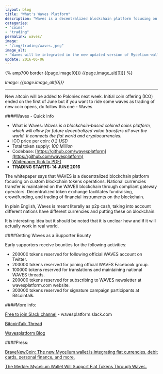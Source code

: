 ```yaml
---
layout: blog
title: "What's Waves Platform"
description: "Waves is a decentralized blockchain platform focusing on custom blockchain tokens operations."
categories:
- "coins"
- "trading"
permalink: waves/
image:
- "/img/trading/waves.jpeg"
image_alt:
- "Waves will be integrated in the new updated version of Mycelium wallet."
update: 2016-06-06
---
```


{% amp700 border {{page.image[0]}} {{page.image_alt[0]}} %}

_Image: {{page.image_alt[0]}}_

________________________

New altcoin will be added to Poloniex next week. Initial coin offering (ICO) ended on the first of June but if you want to ride some waves as trading of new coin opens, do follow this one - Waves.

####Waves - Quick Info

* What is Waves: _Waves is a blockchain-based colored coins platform, which will allow for future decentralized value transfers all over the world. It connects the fiat world and cryptocurrencies._
* ICO price per coin: *0.2 USD*
* Total token supply: *100 Million*
* Codebase: [https://github.com/wavesplatform](https://github.com/wavesplatform)
* [Whitepaper (link to PDF)](http://wavesplatform.com/whitepaper_v0.pdf)
* **TRADING STARTS: 14 JUNE 2016**


The whitepaper says that WAVES is a decentralized blockchain platform focusing on custom blockchain tokens operations. National currencies transfer is maintained on the WAVES blockchain through compliant gateway operators. Decentralized token exchange facilitates fundraising, crowdfunding, and trading of
financial instruments on the blockchain.

In plain English, Waves is meant literally as p2p cash, taking into account different nations have different currencies and putting these on blockchain.

It is interesting idea but it should be noted that it is unclear how and if it will actually work in real world.

####Getting Waves as a Supporter Bounty

Early supporters receive bounties for the following activities:

- 200000 tokens reserved for following official WAVES account on Twitter.
- 200000 tokens reserved for joining official WAVES Facebook group.
- 100000 tokens reserved for translations and maintaining national WAVES threads.
- 200000 tokens  reserved for subscribing to WAVES newsletter at wavesplatform.com website.
- 300000 tokens reserved for signature campaign participants at Bitcointalk.


####More info:

[Free to join Slack channel](http://slack.wavesplatform.com/) - wavesplatform.slack.com

[BitcoinTalk Thread](https://bitcointalk.org/index.php?topic=1387944.0)

[Wavesplatform Blog](https://blog.wavesplatform.com/)

####Press:

[BraveNewCoin: The new Mycelium wallet is integrating fiat currencies, debit cards, personal finance, and more.](http://bravenewcoin.com/news/the-new-mycelium-wallet-is-integrating-fiat-currencies-debit-cards-personal-finance-and-more/)

[The Merkle: Mycelium Wallet Will Support Fiat Tokens Through Waves.](http://themerkle.com/mycelium-wallet-will-support-fiat-tokens-through-waves/)
